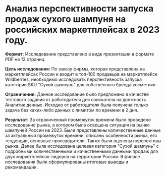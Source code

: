 # Анализ перспективности запуска продаж сухого шампуня на российских маркетплейсах в 2023 году.

**Формат:**
Исследование представлено в виде презентации в формате PDF на 12 страниц.

**Цель исследования:**
По заказу фирмы, которая представлена на маркетплейсах России и входит в топ-100 продавцов на маркетплейсе Wildberries, необходимо исследовать перспективность запуска категории SKU "Сухой шампунь" для собственного бренда косметики.

**Ограничения:**
Данное исследование было предложено в качестве тестового задания от работодателя для соискателя на должность Аналитик данных. Исходно от работодателя была получена только задача без каких-либо данных с лимитом по времени в 2 дня.

**Результат:**
За ограниченный промежуток времени было проведено исследование рынка, в котором была освещена ситуация на рынке шампуней России на 2023. Были представлены количественные данные за актуальный промежуток времени, описаны особенности рынка, его тенденции, основные производители. Также были оценены перспективы рынка. Далее была исследована целевая категория "Сухой шампунь" с подробными количественными и качественными данными продаж для двух маркетплейсов-лидеров на территории России. В финале исследования были сформулированы итоговые выводы и рекомендации.
